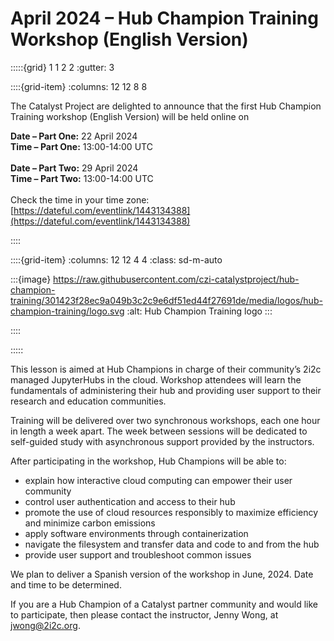 # April 2024 – Hub Champion Training Workshop (English Version)

:::::{grid} 1 1 2 2
:gutter: 3

::::{grid-item}
:columns: 12 12 8 8

The Catalyst Project are delighted to announce that the first Hub Champion Training workshop (English Version) will be held online on

**Date – Part One:** 22 April 2024 \
**Time – Part One:** 13:00-14:00 UTC
<br>
<br>
**Date – Part Two:** 29 April 2024 \
**Time – Part Two:** 13:00-14:00 UTC
<br>
<br>
Check the time in your time zone: [https://dateful.com/eventlink/1443134388](https://dateful.com/eventlink/1443134388)

::::

::::{grid-item}
:columns: 12 12 4 4
:class: sd-m-auto

:::{image} https://raw.githubusercontent.com/czi-catalystproject/hub-champion-training/301423f28ec9a049b3c2c9e6df51ed44f27691de/media/logos/hub-champion-training/logo.svg
:alt: Hub Champion Training logo
:::

::::

:::::

This lesson is aimed at Hub Champions in charge of their community’s 2i2c managed JupyterHubs in the cloud. Workshop attendees will learn the fundamentals of administering their hub and providing user support to their research and education communities.

Training will be delivered over two synchronous workshops, each one hour in length a week apart. The week between sessions will be dedicated to self-guided study with asynchronous support provided by the instructors.

After participating in the workshop, Hub Champions will be able to:

- explain how interactive cloud computing can empower their user community
- control user authentication and access to their hub
- promote the use of cloud resources responsibly to maximize efficiency and minimize carbon emissions
- apply software environments through containerization
- navigate the filesystem and transfer data and code to and from the hub
- provide user support and troubleshoot common issues

We plan to deliver a Spanish version of the workshop in June, 2024. Date and time to be determined.

If you are a Hub Champion of a Catalyst partner community and would like to participate, then please contact the instructor, Jenny Wong, at [jwong@2i2c.org](mailto:jwong@2i2c.org).
